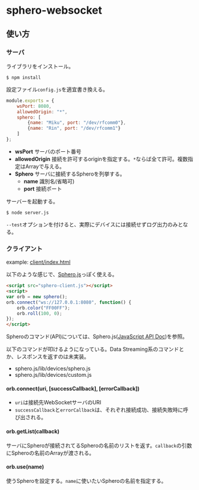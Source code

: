 # sphero-websocket


## 使い方
### サーバ
ライブラリをインストール。

    $ npm install

設定ファイル`config.js`を適宜書き換える。
```javascript
module.exports = {
    wsPort: 8080,
    allowedOrigin: "*",
    sphero: [
        {name: "Miku", port: "/dev/rfcomm0"},
        {name: "Rin", port: "/dev/rfcomm1"}
    ]
};
```
- **wsPort**
  サーバのポート番号
- **allowedOrigin**
  接続を許可するoriginを指定する。`*`ならば全て許可。複数指定はArrayで与える。
- **Sphero**
  サーバに接続するSpheroを列挙する。
  - **name** 識別名(省略可)
  - **port** 接続ポート

サーバーを起動する。

    $ node server.js

`--test`オプションを付けると、実際にデバイスには接続せずログ出力のみとなる。

### クライアント
example: [client/index.html](client/index.html)

以下のような感じで、[Sphero.js](https://github.com/orbotix/sphero.js)っぽく使える。
```html
<script src="sphero-client.js"></script>
<script>
var orb = new sphero();
orb.connect("ws://127.0.0.1:8080", function() {
    orb.color("FF00FF");
    orb.roll(100, 0);
});
</script>
```

Spheroのコマンド(API)については、Sphero.js([JavaScript API Doc](http://sdk.sphero.com/community-apis/javascript-sdk/))を参照。

以下のコマンドが叩けるようになっている。Data Streaming系のコマンドとか、レスポンスを返すのは未実装。
- sphero.js/lib/devices/sphero.js
- sphero.js/lib/devices/custom.js

#### orb.connect(uri, [successCallback], [errorCallback])
- `uri`は接続先WebSocketサーバのURI
- `successCallback`と`errorCallback`は、それぞれ接続成功、接続失敗時に呼び出される。

#### orb.getList(callback)
サーバにSpheroが接続されてるSpheroの名前のリストを返す。`callback`の引数にSpheroの名前のArrayが渡される。

#### orb.use(name)
使うSpheroを設定する。`name`に使いたいSpheroの名前を指定する。
